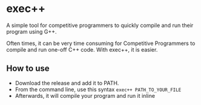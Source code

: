# exec++
A simple tool for competitive programmers to quickly compile and run their program using G++.

Often times, it can be very time consuming for Competitive Programmers to compile and run one-off C++ code.
With exec++, it is easier.

## How to use
 - Download the release and add it to PATH.
 - From the command line, use this syntax `exec++ PATH_TO_YOUR_FILE`
 - Afterwards, it will compile your program and run it inline
